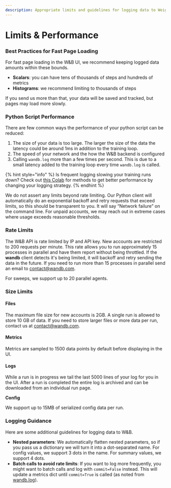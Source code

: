 ```yaml
---
description: Appropriate limits and guidelines for logging data to Weights & Biases
---
```


# Limits & Performance

### Best Practices for Fast Page Loading

For fast page loading in the W\&B UI, we recommend keeping logged data amounts within these bounds.

- **Scalars**: you can have tens of thousands of steps and hundreds of metrics
- **Histograms**: we recommend limiting to thousands of steps

If you send us more than that, your data will be saved and tracked, but pages may load more slowly.

### Python Script Performance

There are few common ways the performance of your python script can be reduced:

1. The size of your data is too large. The larger the size of the data the latency could be around 1ms in addition to the training loop.
2. The speed of your network and the how the W\&B backend is configured
3. Calling `wandb.log` more than a few times per second. This is due to a small latency added to the training loop every time `wandb.log` is called. &#x20;

{% hint style="info" %}
Is frequent logging slowing your training runs down? Check out [this Colab](http://wandb.me/log-hf-colab) for methods to get better performance by changing your logging strategy.
{% endhint %}

We do not assert any limits beyond rate limiting. Our Python client will automatically do an exponential backoff and retry requests that exceed limits, so this should be transparent to you. It will say “Network failure” on the command line. For unpaid accounts, we may reach out in extreme cases where usage exceeds reasonable thresholds.&#x20;

### Rate Limits

The W\&B API is rate limited by IP and API key. New accounts are restricted to 200 requests per minute. This rate allows you to run approximately 15 processes in parallel and have them report without being throttled. If the **wandb** client detects it's being limited, it will backoff and retry sending the data in the future. If you need to run more than 15 processes in parallel send an email to [contact@wandb.com](mailto:contact@wandb.com).

For sweeps, we support up to 20 parallel agents.

### Size Limits

#### Files

The maximum file size for new accounts is 2GB. A single run is allowed to store 10 GB of data. If you need to store larger files or more data per run, contact us at [contact@wandb.com](mailto:contact@wandb.com).

#### Metrics

Metrics are sampled to 1500 data points by default before displaying in the UI.&#x20;

#### Logs

While a run is in progress we tail the last 5000 lines of your log for you in the UI. After a run is completed the entire log is archived and can be downloaded from an individual run page.

**Config**

We support up to 15MB of serialized config data per run.

### Logging Guidance

Here are some additional guidelines for logging data to W\&B.

- **Nested parameters**: We automatically flatten nested parameters, so if you pass us a dictionary we will turn it into a dot-separated name. For config values, we support 3 dots in the name. For summary values, we support 4 dots.
- **Batch calls to avoid rate limits**: If you want to log more frequently, you might want to batch calls and log with `commit=False` instead. This will update a metrics dict until `commit=True` is called (as noted from [wandb.log](../../ref/python/log.md)).
